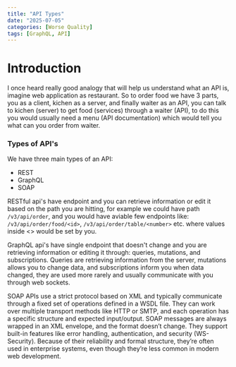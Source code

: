 ```yaml
---
title: "API Types"
date: "2025-07-05"
categories: [Worse Quality]
tags: [GraphQL, API]
---
```

# Introduction
I once heard really good analogy that will help us understand what an API is, imagine web application as restaurant. So to order food we have 3 parts, you as a client, kichen as a server, and finally waiter as an API, you can talk to kichen (server) to get food (services) through a waiter (API), to do this you would usually need a menu (API documentation) which would tell you what can you order from waiter.
### Types of API's
We have three main types of an API:
- REST
- GraphQL
- SOAP

RESTful api's have endpoint and you can retrieve information or edit it based on the path you are hitting, for example we could have path ```/v3/api/order```, and you would have aviable few endpoints like: ```/v3/api/order/food/<id>```, ```/v3/api/order/table/<number>``` etc. where values inside <> would be set by you.

GraphQL api's have single endpoint that doesn't change and you are retrieving information or editing it through: queries, mutations, and subscriptions. Queries are retrieving information from the server, mutations allows you to change data, and subscriptions inform you when data changed, they are used more rarely and usually communicate with you through web sockets.

SOAP APIs use a strict protocol based on XML and typically communicate through a fixed set of operations defined in a WSDL file. They can work over multiple transport methods like HTTP or SMTP, and each operation has a specific structure and expected input/output. SOAP messages are always wrapped in an XML envelope, and the format doesn’t change. They support built-in features like error handling, authentication, and security (WS-Security). Because of their reliability and formal structure, they’re often used in enterprise systems, even though they’re less common in modern web development.